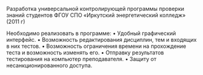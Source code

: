 Разработка универсальной контролирующей программы проверки знаний студентов ФГОУ СПО «Иркутский энергетический колледж» (2011 г)

Необходимо реализовать в программе:
    • Удобный графический интерфейс.
    • Возможность редактирования дисциплин, тем и входящих в них тестов.
    • Возможность ограничения времени на прохождение теста и возможность изменять его.
    • Отправку результатов тестирования на компьютер преподавателя.
    • Защиту от несанкционированного доступа.

